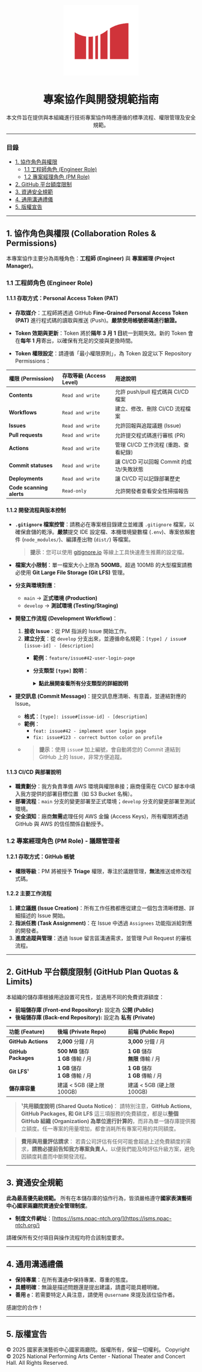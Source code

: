 <p align="center">
  <img src="./.assets/logo.png" alt="公司 Logo" width="200"/>
</p>

<h1 align="center">專案協作與開發規範指南</h1>

<p align="center">
本文件旨在提供與本組織進行技術專案協作時應遵循的標準流程、權限管理及安全規範。
</p>

---

### 目錄
- [1. 協作角色與權限](#1-協作角色與權限-collaboration-roles--permissions)
    - [1.1 工程師角色 (Engineer Role)](#11-工程師角色-engineer-role---程式碼貢獻者)
    - [1.2 專案經理角色 (PM Role)](#12-專案經理角色-pm-role---議題管理者)
- [2. GitHub 平台額度限制](#2-github-平台額度限制-github-plan-quotas--limits)
- [3. 資通安全規範](#3-資通安全規範)
- [4. 通用溝通禮儀](#4-通用溝通禮儀)
- [5. 版權宣告](#5-版權宣告)

---

## 1. 協作角色與權限 (Collaboration Roles & Permissions)

本專案協作主要分為兩種角色：**工程師 (Engineer)** 與 **專案經理 (Project Manager)**。

### 1.1 工程師角色 (Engineer Role)

#### **1.1.1 存取方式：Personal Access Token (PAT)**
- **存取媒介**：工程師將透過 GitHub **Fine-Grained Personal Access Token (PAT)** 進行程式碼的讀取與推送 (Push)。**嚴禁使用帳號密碼進行驗證。**
- **Token 效期與更新**：Token 將於**隔年 3 月 1 日**統一到期失效。新的 Token 會在**每年 1 月**寄出，以確保有充足的交接與更換時間。

- **Token 權限設定**：請遵循「最小權限原則」，為 Token 設定以下 Repository Permissions：

| 權限 (Permission) | 存取等級 (Access Level) | 用途說明 |
| :--- | :--- |:--- |
| **Contents** | `Read and write` | 允許 push/pull 程式碼與 CI/CD 檔案 |
| **Workflows** | `Read and write` | 建立、修改、刪除 CI/CD 流程檔案 |
| **Issues** | `Read and write` | 允許回報與追蹤議題 (Issue) |
| **Pull requests** | `Read and write` | 允許提交程式碼進行審核 (PR) |
| **Actions** | `Read and write` | 管理 CI/CD 工作流程 (重跑、查看紀錄) |
| **Commit statuses** | `Read and write` | 讓 CI/CD 可以回報 Commit 的成功/失敗狀態 |
| **Deployments** | `Read and write` | 讓 CI/CD 可以記錄部署歷史 |
| **Code scanning alerts**| `Read-only` | 允許開發者查看安全性掃描報告 |


#### **1.1.2 開發流程與版本控制**
- **`.gitignore` 檔案控管**：請務必在專案根目錄建立並維護 `.gitignore` 檔案，以確保倉儲的乾淨。**嚴禁**提交 IDE 設定檔、本機環境變數檔 (`.env`)、專案依賴套件 (`node_modules/`)、編譯產出物 (`dist/`) 等檔案。
  > **提示**：您可以使用 [gitignore.io](https://www.toptal.com/developers/gitignore) 等線上工具快速產生推薦的設定檔。

- **檔案大小限制**：單一檔案大小上限為 **500MB**。超過 100MB 的大型檔案請務必使用 **Git Large File Storage (Git LFS)** 管理。

- **分支與環境對應**：
    - `main` -> **正式環境 (Production)**
    - `develop` -> **測試環境 (Testing/Staging)**

- **開發工作流程 (Development Workflow)**：
    1. **接收 Issue**：從 PM 指派的 Issue 開始工作。
    2. **建立分支**：從 `develop` 分支出來，並遵循命名規範：`[type] / issue#[issue-id] - [description]`
        - **範例**：`feature/issue#42-user-login-page`
        - **分支類型 `[type]` 說明**：
          <details>
            <summary><strong>點此展開查看所有分支類型的詳細說明</strong></summary>
            
          ---

          #### `feature/` (功能分支)
            - **目的**: 用於開發一個**全新的功能**。
            - **來源分支**: `develop`
            - **目標分支**: `develop`
            - **使用情境**: 開發使用者登入頁面、實作購物車功能等需要較長開發週期的任務。

          #### `bugfix/` (錯誤修復分支)
            - **目的**: 用於修復在**開發過程**中發現的、**非緊急**的錯誤。
            - **來源分支**: `develop`
            - **目標分支**: `develop`
            - **使用情境**: 修復測試環境中按鈕顏色錯誤、表單驗證邏輯錯誤等問題。

          #### `hotfix/` (緊急修復分支)
            - **目的**: 緊急修復已上線的**正式環境 (Production)** 中發現的**嚴重錯誤**。
            - **來源分支**: `main` **(⚠️ 關鍵區別)**
            - **目標分支**: `main` **和** `develop`
            - **使用情境**: 修復線上支付功能失效、使用者資料外洩等需要立即處理的嚴重問題。完成後需同時合併回 `main` 和 `develop`。

          #### `release/` (發布分支)
            - **目的**: 用於準備**發布新版本**。此分支用於處理版本號更新、產出發布說明文件 (Changelog) 等最後階段的工作。
            - **來源分支**: `develop`
            - **目標分支**: `main` **和** `develop`
            - **使用情境**: 當 `develop` 分支已集成了所有預計要發布的功能後，建立此分支進行最後的準備。在此分支上不再增加新功能。

          #### `refactor/` (程式碼重構分支)
            - **目的**: 在**不改變既有功能**的前提下，對現有程式碼進行結構性調整、優化或清理。
            - **來源分支**: `develop`
            - **目標分支**: `develop`
            - **使用情境**: 優化資料庫查詢效能、簡化複雜的演算法、提升程式碼可讀性等。

          #### `docs/` (文件分支)
            - **目的**: 用於新增、修改或刪除**專案文件**。
            - **來源分支**: `develop`
            - **目標分支**: `develop`
            - **使用情境**: 撰寫 API 使用說明、更新 `README.md`、補充系統架構圖等。

          #### `chore/` (雜務分支)
            - **目的**: 用於處理不影響原始碼或測試的**雜項事務**。
            - **來源分支**: `develop`
            - **目標分支**: `develop`
            - **使用情境**: 更新建置腳本、調整 CI/CD 設定檔、升級開發工具等與專案維護相關的任務。

            ---
          </details>

- **提交訊息 (Commit Message)**：提交訊息應清晰、有意義，並連結對應的 Issue。
    - **格式**：`[type]: issue#[issue-id] - [description]`
    - **範例**：
        - `feat: issue#42 - implement user login page`
        - `fix: issue#123 - correct button color on profile`
    - > **提示**：使用 `issue#` 加上編號，會自動將您的 Commit 連結到 GitHub 上的 Issue，非常方便追蹤。

#### **1.1.3 CI/CD 與部署說明**
- **職責劃分**：我方負責準備 AWS 環境與權限串接；廠商僅需在 CI/CD 腳本中填入我方提供的部署目標位置（如 S3 Bucket 名稱）。
- **部署流程**：`main` 分支的變更部署至正式環境；`develop` 分支的變更部署至測試環境。
- **安全須知**：廠商**無需**處理任何 AWS 金鑰 (Access Keys)，所有權限將透過 GitHub 與 AWS 的信任關係自動授予。

### 1.2 專案經理角色 (PM Role) - 議題管理者

#### **1.2.1 存取方式：GitHub 帳號**
- **權限等級**：PM 將被授予 **Triage** 權限，專注於議題管理，**無法**推送或修改程式碼。

#### **1.2.2 主要工作流程**
1.  **建立議題 (Issue Creation)**：所有工作任務都應從建立一個包含清晰標題、詳細描述的 Issue 開始。
2.  **指派任務 (Task Assignment)**：在 Issue 中透過 `Assignees` 功能指派給對應的開發者。
3.  **進度追蹤與管理**：透過 Issue 留言區溝通需求，並管理 Pull Request 的審核流程。

---

## 2. GitHub 平台額度限制 (GitHub Plan Quotas & Limits)

本組織的儲存庫根據用途設置可見性，並適用不同的免費資源額度：
- **前端儲存庫 (Front-end Repository):** 設定為 **公開 (Public)**
- **後端儲存庫 (Back-end Repository):** 設定為 **私有 (Private)**

| 功能 (Feature) | 後端 (Private Repo) | 前端 (Public Repo) |
| :--- | :--- | :--- |
| **GitHub Actions** | **2,000** 分鐘 / 月 | **3,000** 分鐘 / 月 |
| **GitHub Packages** | **500 MB** 儲存<br>**1 GB** 傳輸 / 月 | **1 GB** 儲存<br>**無限** 傳輸 / 月 |
| **Git LFS**¹ | **1 GB** 儲存<br>**1 GB** 傳輸 / 月 | **1 GB** 儲存<br>**1 GB** 傳輸 / 月 |
| **儲存庫容量** | 建議 < 5GB (硬上限 100GB) | 建議 < 5GB (硬上限 100GB) |

> **¹共用額度說明 (Shared Quota Notice)**：
> 請特別注意，**GitHub Actions, GitHub Packages, 和 Git LFS** 這三項服務的免費額度，都是以**整個 GitHub 組織 (Organization) 為單位進行計算的**，而非為單一儲存庫提供獨立額度。任一專案的用量增加，都會消耗所有專案可用的共同額度。

> **費用與用量評估請求**：
> 若貴公司評估有任何可能會超過上述免費額度的需求，**請務必提前告知我方專案負責人**，以便我們能及時評估升級方案，避免因額度耗盡而中斷開發流程。

---

## 3. 資通安全規範

**此為最高優先級規範。** 所有在本儲存庫的協作行為，皆須嚴格遵守**國家表演藝術中心國家兩廳院資通安全管理制度**。

- **制度文件網址**：[https://isms.npac-ntch.org/](https://isms.npac-ntch.org/)

請確保所有交付項目與操作流程均符合該制度要求。

---

## 4. 通用溝通禮儀
- **保持專業**：在所有溝通中保持專業、尊重的態度。
- **具體明確**：無論是描述問題還是提出建議，請盡可能具體明確。
- **善用 `@`**：若需要特定人員注意，請使用 `@username` 來提及該位協作者。

感謝您的合作！

---
## 5. 版權宣告
© 2025 國家表演藝術中心國家兩廳院。版權所有，保留一切權利。
Copyright © 2025 National Performing Arts Center - National Theater and Concert Hall. All Rights Reserved.